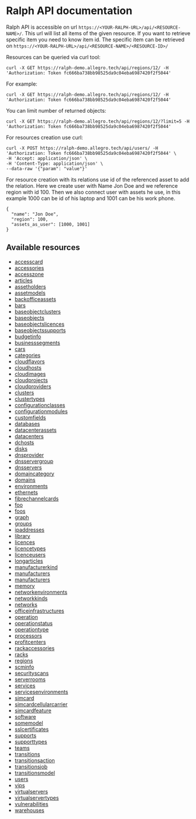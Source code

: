 # Ralph API documentation

Ralph API is accessible on url `https://<YOUR-RALPH-URL>/api/<RESOURCE-NAME>/`.
This url will list all items of the given resource.
If you want to retrieve specific item you need to know item id.
The specific item can be retrieved on `https://<YOUR-RALPH-URL>/api/<RESOURCE-NAME>/<RESOURCE-ID>/`

Resources can be queried via curl tool:
```
curl -X GET https://ralph-demo.allegro.tech/api/regions/12/ -H 'Authorization: Token fc666ba738bb98525da9c04eba6987420f2f5044'
```

For example:
```
curl -X GET https://ralph-demo.allegro.tech/api/regions/12/ -H 'Authorization: Token fc666ba738bb98525da9c04eba6987420f2f5044'
```

You can limit number of returned objects:
```
curl -X GET https://ralph-demo.allegro.tech/api/regions/12/?limit=5 -H 'Authorization: Token fc666ba738bb98525da9c04eba6987420f2f5044'
```

For resources creation use curl:
```
curl -X POST https://ralph-demo.allegro.tech/api/users/ -H 'Authorization: Token fc666ba738bb98525da9c04eba6987420f2f5044' \
-H 'Accept: application/json' \
-H 'Content-Type: application/json' \
--data-raw '{"param": "value"}'
```

For resource creation with its relations use id of the referenced asset to add the relation. Here we create user with Name Jon Doe and we reference region with id 100. Then we also connect user with assets he use, in this example 1000 can be id of his laptop and 1001 can be his work phone.
```
{
  "name": "Jon Doe",
  "region": 100,
  "assets_as_user": [1000, 1001]
}
```

## Available resources

- [accesscard](accesscard.md)
- [accessories](accessories.md)
- [accesszone](accesszone.md)
- [articles](articles.md)
- [assetholders](assetholders.md)
- [assetmodels](assetmodels.md)
- [backofficeassets](backofficeassets.md)
- [bars](bars.md)
- [baseobjectclusters](baseobjectclusters.md)
- [baseobjects](baseobjects.md)
- [baseobjectslicences](baseobjectslicences.md)
- [baseobjectssupports](baseobjectssupports.md)
- [budgetinfo](budgetinfo.md)
- [businesssegments](businesssegments.md)
- [cars](cars.md)
- [categories](categories.md)
- [cloudflavors](cloudflavors.md)
- [cloudhosts](cloudhosts.md)
- [cloudimages](cloudimages.md)
- [cloudprojects](cloudprojects.md)
- [cloudproviders](cloudproviders.md)
- [clusters](clusters.md)
- [clustertypes](clustertypes.md)
- [configurationclasses](configurationclasses.md)
- [configurationmodules](configurationmodules.md)
- [customfields](customfields.md)
- [databases](databases.md)
- [datacenterassets](datacenterassets.md)
- [datacenters](datacenters.md)
- [dchosts](dchosts.md)
- [disks](disks.md)
- [dnsprovider](dnsprovider.md)
- [dnsservergroup](dnsservergroup.md)
- [dnsservers](dnsservers.md)
- [domaincategory](domaincategory.md)
- [domains](domains.md)
- [environments](environments.md)
- [ethernets](ethernets.md)
- [fibrechannelcards](fibrechannelcards.md)
- [foo](foo.md)
- [foos](foos.md)
- [graph](graph.md)
- [groups](groups.md)
- [ipaddresses](ipaddresses.md)
- [library](library.md)
- [licences](licences.md)
- [licencetypes](licencetypes.md)
- [licenceusers](licenceusers.md)
- [longarticles](longarticles.md)
- [manufacturerkind](manufacturerkind.md)
- [manufacturers](manufacturers.md)
- [manufacturers](manufacturers.md)
- [memory](memory.md)
- [networkenvironments](networkenvironments.md)
- [networkkinds](networkkinds.md)
- [networks](networks.md)
- [officeinfrastructures](officeinfrastructures.md)
- [operation](operation.md)
- [operationstatus](operationstatus.md)
- [operationtype](operationtype.md)
- [processors](processors.md)
- [profitcenters](profitcenters.md)
- [rackaccessories](rackaccessories.md)
- [racks](racks.md)
- [regions](regions.md)
- [scminfo](scminfo.md)
- [securityscans](securityscans.md)
- [serverrooms](serverrooms.md)
- [services](services.md)
- [servicesenvironments](servicesenvironments.md)
- [simcard](simcard.md)
- [simcardcellularcarrier](simcardcellularcarrier.md)
- [simcardfeature](simcardfeature.md)
- [software](software.md)
- [somemodel](somemodel.md)
- [sslcertificates](sslcertificates.md)
- [supports](supports.md)
- [supporttypes](supporttypes.md)
- [teams](teams.md)
- [transitions](transitions.md)
- [transitionsaction](transitionsaction.md)
- [transitionsjob](transitionsjob.md)
- [transitionsmodel](transitionsmodel.md)
- [users](users.md)
- [vips](vips.md)
- [virtualservers](virtualservers.md)
- [virtualservertypes](virtualservertypes.md)
- [vulnerabilities](vulnerabilities.md)
- [warehouses](warehouses.md)
